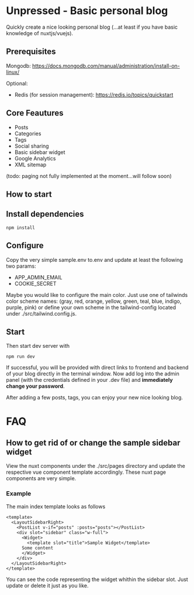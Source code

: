 # Unpressed - Basic personal blog
Quickly create a nice looking personal blog (...at least if you have basic knowledge of nuxtjs/vuejs).

## Prerequisites
Mongodb: https://docs.mongodb.com/manual/administration/install-on-linux/

Optional:
* Redis (for session management): https://redis.io/topics/quickstart

## Core Feautures
* Posts
* Categories
* Tags
* Social sharing
* Basic sidebar widget
* Google Analytics
* XML sitemap

(todo: paging not fully implemented at the moment...will follow soon)

## How to start
## Install dependencies
```
npm install
```
## Configure
Copy the very simple sample.env to.env and update at least the following two params:
* APP_ADMIN_EMAIL
* COOKIE_SECRET

Maybe you would like to configure the main color. Just use one of tailwinds color scheme names:
(gray, red, orange, yellow, green, teal, blue, indigo, purple, pink) or define your own scheme in the tailwind-config
located under ./src/tailwind.config.js.

## Start
Then start dev server with 
```
npm run dev
```
If successful, you will be provided with direct links to frontend and backend of your blog directly in the
terminal window.
Now add log into the admin panel (with the credentials defined in your .dev file) and **immediately change your password**.

After adding a few posts, tags, you can enjoy your new nice looking blog.
# FAQ
## How to get rid of or change the sample sidebar widget
View the nuxt components under the ./src/pages directory and update the respective vue component template accordingly. These
nuxt page components are very simple.

### Example
The main index template looks as follows
```vue
<template>
  <LayoutSidebarRight>
    <PostList v-if="posts" :posts="posts"></PostList>
    <div slot="sidebar" class="w-full">
      <Widget>
        <template slot="title">Sample Widget</template>
      Some content
      </Widget>
    </div>
  </LayoutSidebarRight>
</template>
```

You can see the code representing the widget whithin the sidebar slot. Just update or delete it just as you like.
 





